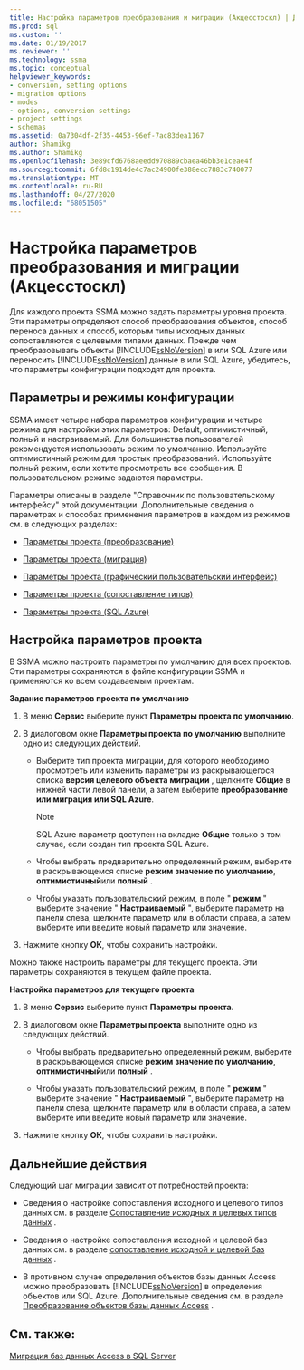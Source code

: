 ```yaml
---
title: Настройка параметров преобразования и миграции (Акцесстоскл) | Документация Майкрософт
ms.prod: sql
ms.custom: ''
ms.date: 01/19/2017
ms.reviewer: ''
ms.technology: ssma
ms.topic: conceptual
helpviewer_keywords:
- conversion, setting options
- migration options
- modes
- options, conversion settings
- project settings
- schemas
ms.assetid: 0a7304df-2f35-4453-96ef-7ac83dea1167
author: Shamikg
ms.author: Shamikg
ms.openlocfilehash: 3e89cfd6768aeedd970889cbaea46bb3e1ceae4f
ms.sourcegitcommit: 6fd8c1914de4c7ac24900fe388ecc7883c740077
ms.translationtype: MT
ms.contentlocale: ru-RU
ms.lasthandoff: 04/27/2020
ms.locfileid: "68051505"
---
```

# <a name="setting-conversion-and-migration-options-accesstosql"></a>Настройка параметров преобразования и миграции (Акцесстоскл)
Для каждого проекта SSMA можно задать параметры уровня проекта. Эти параметры определяют способ преобразования объектов, способ переноса данных и способ, которым типы исходных данных сопоставляются с целевыми типами данных. Прежде чем преобразовывать объекты [!INCLUDE[ssNoVersion](../../includes/ssnoversion-md.md)] в или SQL Azure или переносить [!INCLUDE[ssNoVersion](../../includes/ssnoversion-md.md)] данные в или SQL Azure, убедитесь, что параметры конфигурации подходят для проекта.  
  
## <a name="configuration-options-and-modes"></a>Параметры и режимы конфигурации  
SSMA имеет четыре набора параметров конфигурации и четыре режима для настройки этих параметров: Default, оптимистичный, полный и настраиваемый. Для большинства пользователей рекомендуется использовать режим по умолчанию. Используйте оптимистичный режим для простых преобразований. Используйте полный режим, если хотите просмотреть все сообщения. В пользовательском режиме задаются параметры.  
  
Параметры описаны в разделе "Справочник по пользовательскому интерфейсу" этой документации. Дополнительные сведения о параметрах и способах применения параметров в каждом из режимов см. в следующих разделах:  
  
-   [Параметры проекта (преобразование)](https://msdn.microsoft.com/bcebc635-c638-4ddb-924c-b9ccfef86388)  
  
-   [Параметры проекта (миграция)](https://msdn.microsoft.com/4caebc9c-8680-4b99-a8fa-89c43161c95d)  
  
-   [Параметры проекта (графический пользовательский интерфейс)](https://msdn.microsoft.com/cf06baf1-8714-48a3-95dc-781f6ca53693)  
  
-   [Параметры проекта (сопоставление типов)](https://msdn.microsoft.com/b87b9683-abed-4677-8c50-18bdba704655)  
  
-   [Параметры проекта (SQL Azure)](https://msdn.microsoft.com/bbb8a204-d0e4-4f0b-9709-271feb1f136e)  
  
## <a name="setting-project-options"></a>Настройка параметров проекта  
В SSMA можно настроить параметры по умолчанию для всех проектов. Эти параметры сохраняются в файле конфигурации SSMA и применяются ко всем создаваемым проектам.  
  
**Задание параметров проекта по умолчанию**  
  
1.  В меню **Сервис** выберите пункт **Параметры проекта по умолчанию**.  
  
2.  В диалоговом окне **Параметры проекта по умолчанию** выполните одно из следующих действий.  
  
    -   Выберите тип проекта миграции, для которого необходимо просмотреть или изменить параметры из раскрывающегося списка **версия целевого объекта миграции** , щелкните **Общие** в нижней части левой панели, а затем выберите **преобразование или миграция или SQL Azure**.  
  
        > [!NOTE]  
        > SQL Azure параметр доступен на вкладке **Общие** только в том случае, если создан тип проекта SQL Azure.  
  
    -   Чтобы выбрать предварительно определенный режим, выберите в раскрывающемся списке **режим** **значение по умолчанию**, **оптимистичный**или **полный** .  
  
    -   Чтобы указать пользовательский режим, в поле " **режим** " выберите значение " **Настраиваемый** ", выберите параметр на панели слева, щелкните параметр или в области справа, а затем выберите или введите новый параметр или значение.  
  
3.  Нажмите кнопку **ОК**, чтобы сохранить настройки.  
  
Можно также настроить параметры для текущего проекта. Эти параметры сохраняются в текущем файле проекта.  
  
**Настройка параметров для текущего проекта**  
  
1.  В меню **Сервис** выберите пункт **Параметры проекта**.  
  
2.  В диалоговом окне **Параметры проекта** выполните одно из следующих действий.  
  
    -   Чтобы выбрать предварительно определенный режим, выберите в раскрывающемся списке **режим** **значение по умолчанию**, **оптимистичный**или **полный** .  
  
    -   Чтобы указать пользовательский режим, в поле " **режим** " выберите значение " **Настраиваемый** ", выберите параметр на панели слева, щелкните параметр или в области справа, а затем выберите или введите новый параметр или значение.  
  
3.  Нажмите кнопку **ОК**, чтобы сохранить настройки.  
  
## <a name="next-steps"></a>Дальнейшие действия  
Следующий шаг миграции зависит от потребностей проекта:  
  
-   Сведения о настройке сопоставления исходного и целевого типов данных см. в разделе [Сопоставление исходных и целевых типов данных](mapping-source-and-target-data-types-accesstosql.md) .  
  
-   Сведения о настройке сопоставления исходной и целевой баз данных см. в разделе [сопоставление исходной и целевой баз данных](mapping-source-and-target-databases-accesstosql.md) .  
  
-   В противном случае определения объектов базы данных Access можно преобразовать [!INCLUDE[ssNoVersion](../../includes/ssnoversion-md.md)] в определения объектов или SQL Azure. Дополнительные сведения см. в разделе [Преобразование объектов базы данных Access](converting-access-database-objects-accesstosql.md) .  
  
## <a name="see-also"></a>См. также:  
[Миграция баз данных Access в SQL Server](migrating-access-databases-to-sql-server-azure-sql-db-accesstosql.md)  
  
